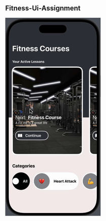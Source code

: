 ## Fitness-Ui-Assignment

![Demo GIF](ScreenRecording2024-11-13at1.25.30PM-ezgif.com-video-to-gif-converter.gif)
